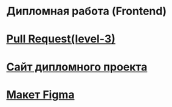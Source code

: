 # Дипломная работа (Frontend) 
# [Pull Request(level-3)](https://github.com/JuliaPerfilova/movies-explorer-frontend/pull/2#issue-1444131158)
# [Сайт дипломного проекта](http://movies.perfilova.nomoredomains.icu/)
# [Макет Figma](https://disk.yandex.ru/d/Sg2SISJNBkgr6g)
